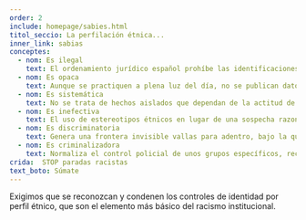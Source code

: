 ```yaml
---
order: 2
include: homepage/sabies.html
titol_seccio: La perfilación étnica...
inner_link: sabias
conceptes:
  - nom: Es ilegal
    text: El ordenamiento jurídico español prohíbe las identificaciones discriminatorias. Sin embargo, el TC español es el único de Europa que justifica las identificaciones por color de piel u otros supuestos étnicos cuando se producen en el marco del control migratorio, asumiendo, implícitamente, la idea falsa de que la población española es blanca.
  - nom: Es opaca
    text: Aunque se practiquen a plena luz del día, no se publican datos oficiales del número de identificaciones que se llevan a cabo en el marco del control migratorio. En cuanto a la prevención del delito, sabemos el número total de identificaciones realizadas por los cuerpos de seguridad estatales, pero desconocemos tanto la motivación como el resultado.
  - nom: Es sistemática
    text: No se trata de hechos aislados que dependan de la actitud de un funcionario en concreto, sino de una "práctica persistente y generalizada de control identitario", en palabras del Relator Especial de la ONU.
  - nom: Es inefectiva
    text: El uso de estereotipos étnicos en lugar de una sospecha razonada disminuye la eficacia de la labor policial y juega en contra de la seguridad ciudadana, ya que los colectivos afectados pasan a desconfiar de las instituciones y a no colaborar.
  - nom: Es discriminatoria
    text: Genera una frontera invisible vallas para adentro, bajo la que se para a las personas por lo que son o parecen ser y no por lo que han hecho o parecen haber hecho.
  - nom: Es criminalizadora
    text: Normaliza el control policial de unos grupos específicos, recrea una sensación de inseguridad y vincula la apariencia física no blanca con el incumplimiento de la norma.
crida:  STOP paradas racistas
text_boto: Súmate
---
```

Exigimos que se reconozcan y condenen los controles de identidad por perfil étnico, que son el elemento más básico del racismo institucional.

